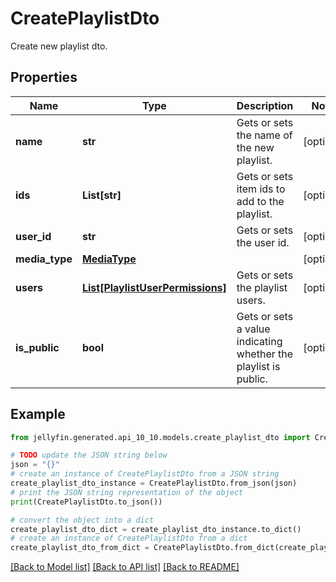 # CreatePlaylistDto

Create new playlist dto.

## Properties

Name | Type | Description | Notes
------------ | ------------- | ------------- | -------------
**name** | **str** | Gets or sets the name of the new playlist. | [optional] 
**ids** | **List[str]** | Gets or sets item ids to add to the playlist. | [optional] 
**user_id** | **str** | Gets or sets the user id. | [optional] 
**media_type** | [**MediaType**](MediaType.md) |  | [optional] 
**users** | [**List[PlaylistUserPermissions]**](PlaylistUserPermissions.md) | Gets or sets the playlist users. | [optional] 
**is_public** | **bool** | Gets or sets a value indicating whether the playlist is public. | [optional] 

## Example

```python
from jellyfin.generated.api_10_10.models.create_playlist_dto import CreatePlaylistDto

# TODO update the JSON string below
json = "{}"
# create an instance of CreatePlaylistDto from a JSON string
create_playlist_dto_instance = CreatePlaylistDto.from_json(json)
# print the JSON string representation of the object
print(CreatePlaylistDto.to_json())

# convert the object into a dict
create_playlist_dto_dict = create_playlist_dto_instance.to_dict()
# create an instance of CreatePlaylistDto from a dict
create_playlist_dto_from_dict = CreatePlaylistDto.from_dict(create_playlist_dto_dict)
```
[[Back to Model list]](../README.md#documentation-for-models) [[Back to API list]](../README.md#documentation-for-api-endpoints) [[Back to README]](../README.md)


